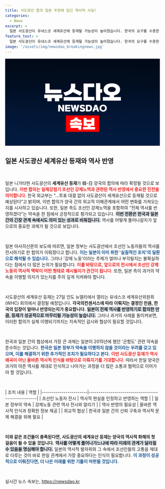 ```yaml
---
title: 사도광산 합의 일본 주장에 담긴 역사적 사실!
categories:
  - News
excerpt: >
  일본 사도광산이 유네스코 세계유산에 등재될 가능성이 높아졌습니다. 한국의 요구를 수용한 일본, 조선인 강제노역 역사를 전시하겠다고 약속하며 기대를 모으고 있습니다. 이번 결정은 한일 간의 역사적 화해를 위한 중요한 첫걸음이 될까요?
feature_text: >
  일본 사도광산이 유네스코 세계유산에 등재될 가능성이 높아졌습니다. 한국의 요구를 수용한 일본, 조선인 강제노역 역사를 전시하겠다고 약속하며 기대를 모으고 있습니다. 이번 결정은 한일 간의 역사적 화해를 위한 중요한 첫걸음이 될까요?
image: '/assets/img/newsdao_breakingnews.jpg'
---
```


<p><img src="/assets/img/newsdao_breakingnews.jpg" alt="bookingtag 속보" /></p>

<h2 data-ke-size="size26">일본 사도광산 세계유산 등재와 역사 반영</h2>

<p data-ke-size="size16">&nbsp;</p>

<p>일본 니가타현 사도광산의 <b>세계유산 등재</b>가 韓-日 양국의 합의에 따라 확정될 것으로 보입니다. <b><span style="color: #ee2323;">이번 합의는 일제강점기 조선인 강제노역과 관련된 역사 반영에서 중요한 진전을 의미합니다.</span></b> 한국 외교부는 "...투표 대결 없이 사도광산이 세계유산으로 등재될 것으로 예상된다"고 밝히며, 이번 합의가 양국 간의 외교적 이해관계에서 어떤 변화를 가져오는지를 시사하고 있습니다. 또한, 일본 측도 조선인 강제노역을 포함하여 "전체 역사를 반영하겠다"는 약속을 한 점에서 긍정적으로 평가되고 있습니다. <b><span style="background-color: #21538527;">이번 전환은 한국과 일본 간의 긴장 관계 속에서도 의미 있는 성과로 비춰집니다.</span></b> 역사를 어떻게 풀어나갈지가 앞으로의 중요한 과제가 될 것으로 보입니다.</p>

<p data-ke-size="size16">&nbsp;</p>

<p>일본 아사히신문의 보도에 따르면, 일본 정부는 사도광산에서 조선인 노동자들의 역사를 전시하기로 한 합의가 이뤄졌다고 합니다. <b><span style="color: #1a5490;">이는 일본이 이미 취한 '실질적인 조치'의 일환으로 해석될 수 있습니다.</span></b> 그러나 '강제 노동'이라는 주제가 얼마나 부각될지는 불확실하다는 점에서 더 많은 논의가 필요합니다. <b><span style="color: #ee2323;">이를 바탕으로, 앞으로의 전시에서 조선인 강제 노동의 역사적 맥락이 어떤 형태로 제시될지가 관건이 됩니다.</span></b> 또한, 일본 측이 과거의 약속을 이행할 의지가 있는지를 주의 깊게 지켜봐야 합니다.</p>

<p data-ke-size="size16">&nbsp;</p>

<p>사도광산의 세계유산 등재는 27일 인도 뉴델리에서 열리는 유네스코 세계유산위원회(WHC) 회의에서 결정될 예정입니다. <b>각국의컨센서스에 따라 이뤄지는 결정인 만큼, 한국의 입장이 얼마나 반영되는지가 중요합니다.</b> <b><span style="background-color: #21538527;">일본이 전체 역사를 반영하기로 합의한 만큼, 등재가 성공적으로 마무리될 가능성이 높습니다.</span></b> 그러나 과거의 사례를 돌이켜보면, 이러한 합의가 실제 이행되기까지는 지속적인 감시와 협상이 필요할 것입니다.</p>

<p data-ke-size="size16">&nbsp;</p>

<p>한국과 일본 간의 협상에서 가장 큰 과제는 일본이 2015년에 했던 '군함도' 관련 약속을 준수하는 것입니다. <b><span style="color: #1a5490;">한국은 일본 정부가 약속을 이행하지 않을 것이라는 우려를 갖고 있으며, 이를 해결하기 위한 추가적인 조치가 필요하다고 본다.</span></b> <b><span style="color: #ee2323;">이번 사도광산 등재가 역사 왜곡이 아닌 올바른 역사적 인식을 바탕으로 이뤄지기를 기대합니다.</span></b> 따라서 한일 양국은 과거의 아픈 역사를 제대로 인식하고 나아가는 과정을 더 많은 소통과 협력으로 이어가야 할 것입니다.</p>

<p data-ke-size="size16">&nbsp;</p>

<p>| 조치 내용                 | 역할                                             |
|-----------------------|---------------------------------------------------|
| 조선인 노동자 전시       | 역사적 현실을 인정하고 반영하는 역할                      |
| 일본 정부의 약속         | 강제노동 관련 역사 전시와 알리기                       |
| 역사 반영의 필요성       | 올바른 역사적 인식과 정확한 정보 제공                      |
| 외교적 협상              | 한국과 일본 간의 신뢰 구축과 역사적 문제 해결을 위해 필요 |</p>

<p data-ke-size="size16">&nbsp;</p>

<p><b>이와 같은 조건들이 충족된다면, 사도광산의 세계유산 등재는 양국의 역사적 화해의 첫 걸음이 될 수 있을 것입니다.</b> <b><span style="background-color: #21538527;">역사를 어떻게 풀어나가느냐에 따라 미래의 관계가 달라질 수 있음을 명심해야 합니다.</span></b> 일본의 역사적 발자취와 그 속에서 조선인들의 고통을 제대로 다루는 것이 바로 한일 관계에서 가장 중요하다는 인식이 필요합니다. <b><span style="color: #1a5490;">이 과정이 성공적으로 이뤄진다면, 더 나은 미래를 위한 기틀이 마련될 것입니다.</span></b></p>

<p data-ke-size="size16">&nbsp;</p>
실시간 뉴스 속보는, <a href="https://newsdao.kr" rel="dofollow">https://newsdao.kr</a>



